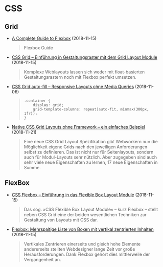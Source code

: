 # CSS

## Grid

- [A Complete Guide to Flexbox](https://css-tricks.com/snippets/css/a-guide-to-flexbox/) (2018-11-15)

  > Flexbox Guide
  
- [CSS Grid – Einführung in Gestaltungsraster mit dem Grid Layout Module](https://blog.kulturbanause.de/2013/12/css-grid-layout-module/) (2018-11-15)

  > Komplexe Weblayouts lassen sich weder mit float-basierten Gestaltungsrastern noch mit Flexbox perfekt umsetzen. 

- [CSS Grid auto-fill – Responsive Layouts ohne Media Queries](https://blog.kulturbanause.de/2018/07/css-grid-auto-fill-responsive-layouts-ohne-media-queries/) (2018-11-06)

  > ```
  > .container {
  >     display: grid;
  >     grid-template-columns: repeat(auto-fit, minmax(300px, 1fr));
  > }
  > ```
  
- [Native CSS Grid Layouts ohne Framework – ein einfaches Beispiel](http://maddesigns.de/css-grid-layout-2764.html) (2018-11-21)

  > Eine neue CSS Grid Layout Spezifikation gibt Webworkern nun die Möglichkeit eigene Grids nach den jeweiligen Anforderungen selbst zu definieren. Das ist nicht nur für Seitenlayouts, sondern auch für Modul-Layouts sehr nützlich. Aber zugegeben sind auch sehr viele neue Eigenschaften zu lernen, 17 neue Eigenschaften in Summe.


## FlexBox  
  
- [CSS Flexbox – Einführung in das Flexible Box Layout Module](https://blog.kulturbanause.de/2013/07/einfuhrung-in-das-flexbox-modell-von-css/) (2018-11-15)

  > Das sog. »CSS Flexible Box Layout Module« – kurz Flexbox – stellt neben CSS Grid eine der beiden wesentlichen Techniken zur Gestaltung von Layouts mit CSS dar.
  
- [Flexbox: Mehrspaltige Liste von Boxen mit vertikal zentrierten Inhalten](https://blog.kulturbanause.de/2016/03/flexbox-mehrspaltige-liste-von-boxen-mit-vertikal-zentrierten-inhalten/) (2018-11-15)

  > Vertikales Zentrieren einerseits und gleich hohe Elemente andererseits stellten Webdesigner lange Zeit vor große Herausforderungen. Dank Flexbox gehört dies mittlerweile der Vergangenheit an.

